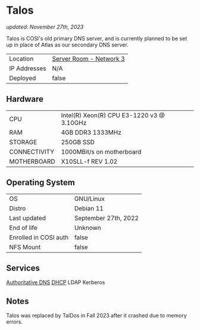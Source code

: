 # Talos

_updated: November 27th, 2023_

Talos is COSI's old primary DNS server, and is currently planned to be set up
in place of Atlas as our secondary DNS server.

| | |
| :--- | :--- |
| Location | [Server Room - Network 3](../racks.md#network-3) |
| IP Addresses | N/A |
| Deployed | false |

## Hardware

| | |
| :--- | :--- |
| CPU | Intel(R) Xeon(R) CPU E3-1220 v3 @ 3.10GHz
| RAM | 4GB DDR3 1333MHz
| STORAGE | 250GB SSD
| CONNECTIVITY | 1000MBit/s on motherboard
| MOTHERBOARD | X10SLL-f REV 1.02 

## Operating System

| | |
| :--- | :--- |
| OS | GNU/Linux 
| Distro | Debian 11
| Last updated | September 27th, 2022
| End of life | Unknown
| Enrolled in COSI auth | false
| NFS Mount | false

## Services

[Authoritative DNS](../../services/authoritative_dns.md)
[DHCP](../../services/dhcp.md)
LDAP
Kerberos

## Notes

Talos was replaced by TalDos in Fall 2023 after it crashed due to memory errors.
